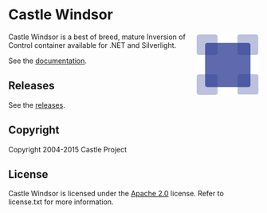 # Castle Windsor

<img align="right" src="docs/images/windsor-logo.png">

Castle Windsor is a best of breed, mature Inversion of Control container available for .NET and Silverlight.

See the [documentation](docs/README.md).

## Releases

See the [releases](https://github.com/castleproject/Windsor/releases).

## Copyright

Copyright 2004-2015 Castle Project

## License

Castle Windsor is licensed under the [Apache 2.0](http://opensource.org/licenses/Apache-2.0) license. Refer to license.txt for more information.